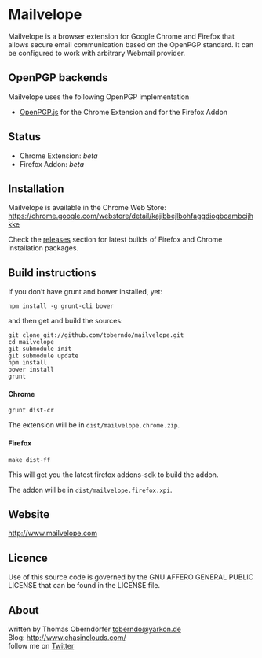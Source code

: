 # Mailvelope

Mailvelope is a browser extension for Google Chrome and Firefox that allows secure email communication based on the OpenPGP standard. It can be configured to work with arbitrary Webmail provider.

## OpenPGP backends

Mailvelope uses the following OpenPGP implementation

  - [OpenPGP.js](http://openpgpjs.org/) for the Chrome Extension and for the Firefox Addon

## Status

  - Chrome Extension: _beta_
  - Firefox Addon: _beta_

## Installation

Mailvelope is available in the Chrome Web Store:
https://chrome.google.com/webstore/detail/kajibbejlbohfaggdiogboambcijhkke

Check the [releases](https://github.com/toberndo/mailvelope/releases) section for latest builds of Firefox and Chrome installation packages.

## Build instructions

If you don’t have grunt and bower installed, yet:

    npm install -g grunt-cli bower

and then get and build the sources:

    git clone git://github.com/toberndo/mailvelope.git
    cd mailvelope
    git submodule init
    git submodule update
    npm install
    bower install
    grunt

#### Chrome

    grunt dist-cr

The extension will be in `dist/mailvelope.chrome.zip`.

#### Firefox

    make dist-ff
    
This will get you the latest firefox addons-sdk to build the addon.

The addon will be in `dist/mailvelope.firefox.xpi`.

## Website

http://www.mailvelope.com

## Licence

Use of this source code is governed by the GNU AFFERO GENERAL PUBLIC LICENSE that can be found in the LICENSE file.

## About

written by Thomas Oberndörfer <toberndo@yarkon.de>  
Blog: http://www.chasinclouds.com/  
follow me on [Twitter](https://twitter.com/#!/toberndo)  
